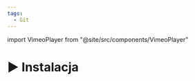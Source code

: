 ```yaml
---
tags:
  - Git
---
```


import VimeoPlayer from "@site/src/components/VimeoPlayer"

# ▶️ Instalacja

<VimeoPlayer videoId="330463514" />

